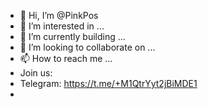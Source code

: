 - 👋 Hi, I’m @PinkPos
- 👀 I’m interested in ...
- 🌱 I’m currently building ...
- 💞️ I’m looking to collaborate on ...
- 📫 How to reach me ...
- Join us:
- Telegram: https://t.me/+M1QtrYyt2jBiMDE1
- 

<!---
PinkPos/PinkPos is a ✨ special ✨ repository because its `README.md` (this file) appears on your GitHub profile.
You can click the Preview link to take a look at your changes.
--->
